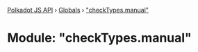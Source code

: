 [Polkadot JS API](../README.md) › [Globals](../globals.md) › ["checkTypes.manual"](_checktypes_manual_.md)

# Module: "checkTypes.manual"


